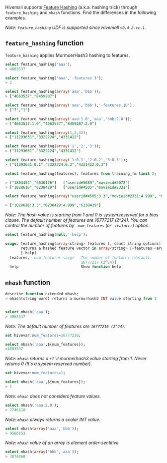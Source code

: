 <!-- 
  Hivemall: Hive scalable Machine Learning Library
  
  Licensed under the Apache License, Version 2.0 (the "License");
  you may not use this file except in compliance with the License.
  You may obtain a copy of the License at
  
          http://www.apache.org/licenses/LICENSE-2.0
          
  Unless required by applicable law or agreed to in writing, software
  distributed under the License is distributed on an "AS IS" BASIS,
  WITHOUT WARRANTIES OR CONDITIONS OF ANY KIND, either express or implied.
  See the License for the specific language governing permissions and
  limitations under the License.
-->

Hivemall supports [Feature Hashing](https://github.com/myui/hivemall/wiki/Feature-hashing) (a.k.a. hashing trick) through `feature_hashing` and `mhash` functions. 
Find the differences in the following examples.

_Note: `feature_hashing` UDF is supported since Hivemall `v0.4.2-rc.1`._

## `feature_hashing` function

`feature_hashing` applies MurmuerHash3 hashing to features. 

```sql
select feature_hashing('aaa');
> 4063537

select feature_hashing('aaa','-features 3');
> 2

select feature_hashing(array('aaa','bbb'));
> ["4063537","8459207"]

select feature_hashing(array('aaa','bbb'),'-features 10');
> ["7","1"]

select feature_hashing(array('aaa:1.0','aaa','bbb:2.0'));
> ["4063537:1.0","4063537","8459207:2.0"]

select feature_hashing(array(1,2,3));
> ["11293631","3322224","4331412"]

select feature_hashing(array('1','2','3'));
> ["11293631","3322224","4331412"]

select feature_hashing(array('1:0.1','2:0.2','3:0.3'));
> ["11293631:0.1","3322224:0.2","4331412:0.3"]

select feature_hashing(features), features from training_fm limit 2;

> ["1803454","6630176"]   ["userid#5689","movieid#3072"]
> ["1828616","6238429"]   ["userid#4505","movieid#2331"]

select feature_hashing(array("userid#4505:3.3","movieid#2331:4.999", "movieid#2331"));

> ["1828616:3.3","6238429:4.999","6238429"]
```

_Note: The hash value is starting from 1 and 0 is system reserved for a bias clause. The default number of features are 16777217 (2^24). You can control the number of features by `-num_features` (or `-features`) option._

```sql
select feature_hashing(null,'-help');

usage: feature_hashing(array<string> features [, const string options]) -
       returns a hashed feature vector in array<string> [-features <arg>]
       [-help]
 -features,--num_features <arg>   The number of features [default:
                                  16777217 (2^24)]
 -help                            Show function help
```

## `mhash` function

```sql
describe function extended mhash;
> mhash(string word) returns a murmurhash3 INT value starting from 1
```

```sql

select mhash('aaa');
> 4063537
```

_Note: The default number of features are `16777216 (2^24)`._
```sql
set hivevar:num_features=16777216;

select mhash('aaa',${num_features});
>4063537
```

_Note: `mhash` returns a `+1'd` murmerhash3 value starting from 1. Never returns 0 (It's a system reserved number)._
```sql
set hivevar:num_features=1;

select mhash('aaa',${num_features});
> 1
```

_Note: `mhash` does not considers feature values._
```sql
select mhash('aaa:2.0');
> 2746618
```

_Note: `mhash` always returns a scalar INT value._
```sql
select mhash(array('aaa','bbb'));
> 9566153
```

_Note: `mhash` value of an array is element order-sentitive._
```sql
select mhash(array('bbb','aaa'));
> 3874068
```